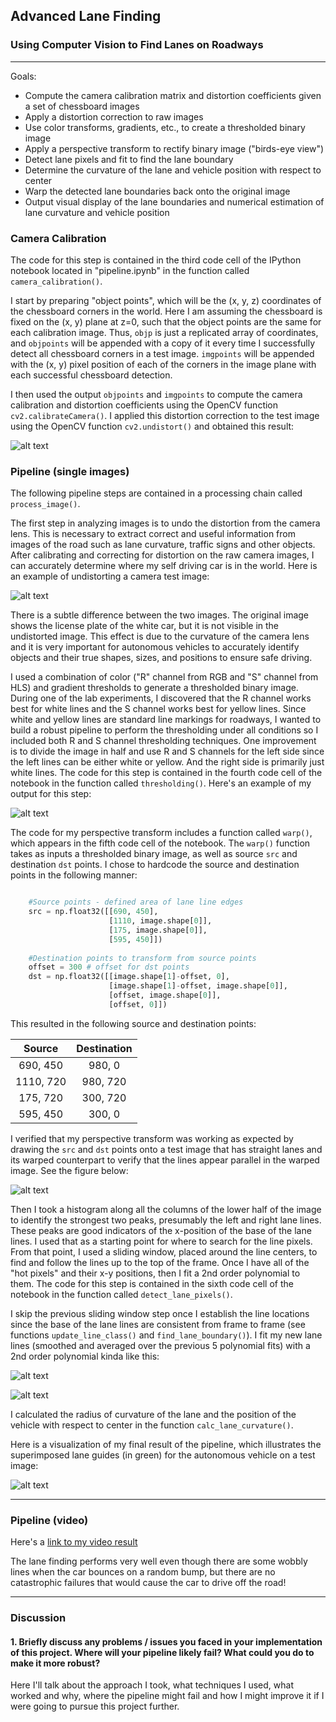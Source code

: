 ## Advanced Lane Finding

### Using Computer Vision to Find Lanes on Roadways

---

Goals:

* Compute the camera calibration matrix and distortion coefficients given a set of chessboard images
* Apply a distortion correction to raw images
* Use color transforms, gradients, etc., to create a thresholded binary image
* Apply a perspective transform to rectify binary image ("birds-eye view")
* Detect lane pixels and fit to find the lane boundary
* Determine the curvature of the lane and vehicle position with respect to center
* Warp the detected lane boundaries back onto the original image
* Output visual display of the lane boundaries and numerical estimation of lane curvature and vehicle position

[//]: # (Image References)
[image01]: ./output_images/undistorted_cal.jpg "Undistorted Cal"
[image02]: ./output_images/undistorted.jpg "Undistorted"
[image03]: ./output_images/thresholded.jpg "Thresholded"
[image04]: ./output_images/warped_straight_lines.jpg "Warp Example"
[image05]: ./output_images/color_lines_fit.jpg "Lines Fit Visual"
[image06]: ./output_images/color_lanes_fit.jpg "Lanes & Lines Fit Visual"
[image07]: ./output_images/color_lane_area.jpg "Output"
[video01]: ./output_video.mp4 "Video"


### Camera Calibration

The code for this step is contained in the third code cell of the IPython notebook located in "pipeline.ipynb" in the function called `camera_calibration()`. 

I start by preparing "object points", which will be the (x, y, z) coordinates of the chessboard corners in the world. Here I am assuming the chessboard is fixed on the (x, y) plane at z=0, such that the object points are the same for each calibration image. Thus, `objp` is just a replicated array of coordinates, and `objpoints` will be appended with a copy of it every time I successfully detect all chessboard corners in a test image. `imgpoints` will be appended with the (x, y) pixel position of each of the corners in the image plane with each successful chessboard detection. 

I then used the output `objpoints` and `imgpoints` to compute the camera calibration and distortion coefficients using the OpenCV function `cv2.calibrateCamera()`. I applied this distortion correction to the test image using the OpenCV function `cv2.undistort()` and obtained this result:

![alt text][image01]


### Pipeline (single images)

The following pipeline steps are contained in a processing chain called `process_image()`.

The first step in analyzing images is to undo the distortion from the camera lens. This is necessary to extract
correct and useful information from images of the road such as lane curvature, traffic signs and other objects.
After calibrating and correcting for distortion on the raw camera images, I can accurately determine where my
self driving car is in the world. Here is an example of undistorting a camera test image:

![alt text][image02]

There is a subtle difference between the two images.  The original image shows the license plate of the white car, but it is not visible in the undistorted image.  This effect is due to the curvature of the camera lens and it is very important for autonomous vehicles to accurately identify objects and their true shapes, sizes, and positions to ensure safe driving.

I used a combination of color ("R" channel from RGB and "S" channel from HLS) and gradient thresholds to generate a thresholded binary image.  During one of the lab experiments, I discovered that the R channel works best for white lines and the S channel works best for yellow lines.  Since white and yellow lines are standard line markings for roadways, I wanted to build a robust pipeline to perform the thresholding under all conditions so I included both R and S channel thresholding techniques.  One improvement is to divide the image in half and use R and S channels for the left side since the left lines can be either white or yellow.  And the right side is primarily just white lines. The code for this step is contained in the fourth code cell of the notebook in the function called `thresholding()`.   Here's an example of my output for this step:

![alt text][image03]


The code for my perspective transform includes a function called `warp()`, which appears in the fifth code cell of the  notebook.  The `warp()` function takes as inputs a thresholded binary image, as well as source `src` and destination `dst` points.  I chose to hardcode the source and destination points in the following manner:

```python

    #Source points - defined area of lane line edges
    src = np.float32([[690, 450], 
                      [1110, image.shape[0]], 
                      [175, image.shape[0]], 
                      [595, 450]])
    
    #Destination points to transform from source points
    offset = 300 # offset for dst points
    dst = np.float32([[image.shape[1]-offset, 0], 
                      [image.shape[1]-offset, image.shape[0]],
                      [offset, image.shape[0]], 
                      [offset, 0]]) 
```

This resulted in the following source and destination points:

| Source     | Destination  | 
|:----------:|:------------:| 
| 690, 450   | 980, 0       | 
| 1110, 720  | 980, 720     |
| 175, 720   | 300, 720     |
| 595, 450   | 300, 0       |

I verified that my perspective transform was working as expected by drawing the `src` and `dst` points onto a test image that has straight lanes and its warped counterpart to verify that the lines appear parallel in the warped image.  See the figure below:

![alt text][image04]


Then I took a histogram along all the columns of the lower half of the image to identify the strongest two peaks, presumably the left and right lane lines.  These peaks are good indicators of the x-position of the base of the lane lines. I used that as a starting point for where to search for the line pixels. From that point, I used a sliding window, placed around the line centers, to find and follow the lines up to the top of the frame.  Once I have all of the "hot pixels" and their x-y positions, then I fit a 2nd order polynomial to them. The code for this step is contained in the sixth code cell of the notebook in the function called `detect_lane_pixels()`.

I skip the previous sliding window step once I establish the line locations since the base of the lane lines are consistent from frame to frame (see functions `update_line_class()` and `find_lane_boundary()`). I fit my new lane lines (smoothed and averaged over the previous 5 polynomial fits) with a 2nd order polynomial kinda like this: 

![alt text][image04]

![alt text][image05]


I calculated the radius of curvature of the lane and the position of the vehicle with respect to center in the function `calc_lane_curvature()`.      


Here is a visualization of my final result of the pipeline, which illustrates the superimposed lane guides (in green) for the autonomous vehicle on a test image:

![alt text][image06]


---

### Pipeline (video)

Here's a [link to my video result](https://github.com/bkaewell/self-driving-car/blob/master/P4-advanced-finding-lanes/output_video.mp4)

The lane finding performs very well even though there are some wobbly lines when the car bounces on a random bump, but there are no catastrophic failures that would cause the car to drive off the road!

---

### Discussion

#### 1. Briefly discuss any problems / issues you faced in your implementation of this project.  Where will your pipeline likely fail?  What could you do to make it more robust?

Here I'll talk about the approach I took, what techniques I used, what worked and why, where the pipeline might fail and how I might improve it if I were going to pursue this project further.




